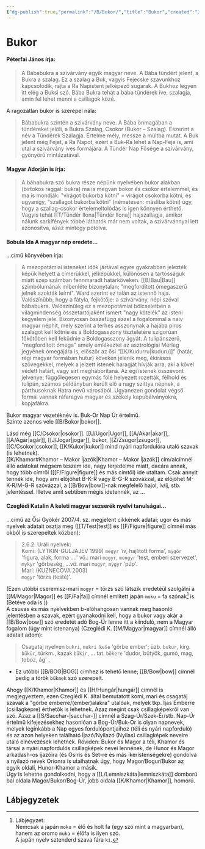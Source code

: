 ```yaml
---
{"dg-publish":true,"permalink":"/B/Bukor/","title":"Bukor","created":"2024-04-21T13:26","updated":"2024-10-25T15:16"}
---
```



# Bukor

#### Péterfai János írja:

> A Bábabukra a szivárvány egyik magyar neve. A Bába tündért jelent, a Bukra a szalag. Ez a szalag a Buk, vagyis Fejecske szavunkhoz kapcsolódik, rajta a Ra Napistent jelképező sugarak. A Bukhoz legyen itt elég a Buksi szó. Bába Bukra tehát a bába tündérek íve, szalagja, amin fel lehet menni a csillagok közé.  

A ragozatlan bukor is szerepel nála:  
> Bábabukra szintén a szivárvány neve. A Bába önmagában a tündéreket jelöli, a Bukra Szalag, Csokor (Bukor – Szalag). Eszerint a név a Tündérek Szalagja. Értelme mély, messze a múltba mutat. A Buk jelent még Fejet, a Ra Napot, ezért a Buk-Ra lehet a Nap-Feje is, ami utal a szivárvány íves formájára. A Tündér Nap Fősége a szivárvány, gyönyörű mintázatával.  

#### Magyar Adorján is írja:  

> A bábabukra szó bukra része népünk nyelvében bukor alakban (birtokos raggal: bukra) ma is megvan bokor és csokor értelemmel, és ma is mondják: "virágot bukorba kötni" = virágot csokorba kötni, és ugyanígy, "szallagot bukorba kötni" (németesen: másliba kötni) úgy, hogy a szallag-csokor értelemeltolódás is igen könnyen érthető. Vagyis tehát [[T/Tündér Ilona\|Tündér Ilona]] hajszallagja, amikor nálunk sarkifények többé láthatók már nem voltak, a szivárvánnyal lett azonosítva, azaz mintegy pótolva.  

  

#### Bobula Ida A magyar nép eredete...

...című könyvében írja:  
> A mezopotámiai isteneket idők jártával egyre gyakrabban jelezték képük helyett a címerükkel, jelképükkel, különösen a tartósságuk miatt szép számban fennmaradt határköveken. [[B/Bau\|Bau]] szimbólumának mibenléte bizonytalan; "megfordított ómegaszerű jelnek szokták leírni". Ward szerint ez talán az istennő haja. Valószínűbb, hogy a fátyla, fejkötője: a szivárvány, népi szóval bábabukra. Valószínűleg ez a mezopotámiai bölcseletben a világmindenség összetartójaként ismert "nagy kötelék" az isteni kegyelem jele. Bizonyosan összefügg ezzel a fogalommal a naiv magyar néphit, mely szerint a terhes asszonynak a hajába piros szalagot kell kötnie és a Boldogasszony tiszteletére szigorúan főkötőben kell feküdnie a Boldogasszony ágyát. A tulipánszerű, "megfordított ómega" amely emlékeztet az asztrológiai Mérleg jegyének ómegájára is, először az ősi "[[K/Kudurru\|kuduru]]" (határ, régi magyar formában hutur) köveken jelenik meg, ékírásos szövegekkel, melyek a jelzett istenek haragját hívják arra, aki a kővel védett határt, vagy sírt megháborítaná. Az égi istenek összevont jelvénye; függőlegesen egymás fölé helyezett rozetták, félhold és tulipán, számos példányban került elő a nagy szittya népnek, a párthusoknak Hatra nevű városából. Ugyanezen gondolat végső formái vannak ráfaragva magyar és székely kapubálványokra, kopjafákra.  

Bukor magyar vezetéknév is. Buk-Or Nap Úr értelmű.  
Szinte azonos vele [[B/Bokor\|bokor]].  

Lásd még [[C/Csokor\|csokor]]. [[U/Ugor\|Ugor]], [[A/Akar\|akar]], [[A/Agár\|agár]], [[J/Jogar\|jogar]], bukor, [[Z/Zsugor\|zsugor]], [[C/Csokor\|csokor]], [[K/Kukor\|kukor]] mind nyári napfordulóra utaló szavak (is lehetnek).  
[[K/Khamor#Khamor – Makor Íjazók\|Khamor – Makor Íjazók]] cím/alcímnél álló adatokat mégsem teszem ide, nagy terjedelme miatt, dacára annak, hogy több címről ([[F/Figure\|figure]] és más címtől) ide utaltam. Csak annyit tennék ide, hogy ami előjöhet B-K-R vagy B-G-R szóvázzal, az előjöhet M-K-R/M-G-R szóvázzal, a [[B/Bow\|bow]]-nak megfelelő hajol, ív/íj, stb. jelentéssel. Illetve amit sebtiben mégis idetennék, az ...

#### Czeglédi Katalin A keleti magyar sezserék nyelvi tanulságai...

...című az Ősi Gyökér 2007/4. sz. megjelent cikkének adatai; ugor és más nyelvek adatait osztja meg ([[T/Test\|test]] és [[F/Figure\|figure]] címnél más okból is szerepeltek közben):  
> 2.6.2. Uráli nyelvek:  
> Komi: (LYTKIN-GULJAJEV 1999) `megyr` 'ív, hajlított forma', `mygör` 'figura, alak, forma ....' vö.: mari `mogyr`, `mongyr` 'test, emberi szervezet', `mykyr` 'görbeség, ...vö. mari `mugyr`, `mygyr` 'púp'.  
> Mari: (KUZNECOVA 2003)  
> `mogyr` 'törzs (testé)'.

(Ezen utóbbi cseremisz-mari `mogyr` = törzs szó látszik eredetéül szolgálni a [[M/Magor\|Magor]] és [[F/Fa\|fa]] címnél említett japán `moku` = fa szónak[^1] is. (Betéve oda is.))  
A csuvas és más nyelvekben b-előhangosan vannak meg hasonló jelentésben a szavak, ezért gyanakodni kell, hogy a bukor vagy akár a [[B/Bow\|bow]] szó eredetét adó Bog-Úr lenne itt a kiinduló, nem a Magyar fogalom (úgy mint istenanya) (Czeglédi K. [[M/Magyar\|magyar]] címnél álló adatait adom):  
> Csagataj nyelven `bukri`, `mukri keše` 'görbe ember'; üzb. `bukur`, kirg. `bükür`, türkm., kazak `bükir`, ... tat. `bökere` 'dudor, bütyök, gumó, mag, toboz, ág' .  
- Ez utóbbi [[B/BOG\|BOG]] címhez is tehető lenne; [[B/Bow\|bow]] címnél pedig a török `bükmek` szó szerepelt.

Ahogy [[K/Khamor\|Khamor]] és [[H/Hungár\|hungár]] címnél is megjegyeztem, ezen Czeglédi K. által bemutatott komi, mari és csagatáj szavak a "görbe emberre/(ember)alakra" utalóak, melyek tkp. Íjas Emberre (csillagképre) érthetők is lehetnek. Azaz megint csak csillagképekről van szó. Azaz a [[S/Sacchar-\|sacchar-]] címnél a Szag-Úr/Szek-Ér/stb. Nap-Úr értelmű kifejezésekhez hasonlóan a Bog-Úr/Buk-Or is olyan napnevek, melyek leginkább a Nap egyes fordulópontjaihoz (téli és nyári napforduló) és az azon helyeken található Íjazó/Nyilazó (Nyilas) csillagképek neveire utaló elnevezések lehetnek. Röviden: Bukor és Magor a téli, Khamor és társai a nyári napfordulós csillagképek nevei lennének, de Hunor és Magor arkadash-os íjazóira (és Osiris és Set-re és más ikeristenségekre) gondolva a nyilazó nevek Orionra is utalhatnak úgy, hogy Magor/Bogur/Bukor az egyik oldali, Hunor-Khamor a másik.  
Úgy is lehetne gondolkodni, hogy a [[L/Lemniszkáta\|lemniszkáta]] domború bal oldala Magor/Bukor/Bog-Úr, jobb oldala [[K/Khamor\|Khamor]], homorú.  

## Lábjegyzetek

[^1]: Lábjegyzet:  
Nemcsak a japán `moku` = élő és holt fa (egy szó mint a magyarban), hanem az oromo `muka` = élőfa is ilyen szó.  
A japán nyelv sztenderd szava fára `ki`.  